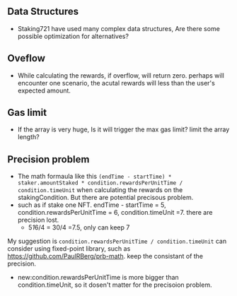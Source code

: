 ## Data Structures

- Staking721 have used many complex data structures, Are there some possible optimization for alternatives?

## Oveflow

- While calculating the rewards, if overflow, will return zero. perhaps will encounter one scenario, the acutal rewards will less than the user's expected amount.

## Gas limit

- If the array is very huge, Is it will trigger the max gas limit? limit the array length?

## Precision problem

- The math formaula like this `(endTime - startTime) * staker.amountStaked * condition.rewardsPerUnitTime / condition.timeUnit` when calculating the rewards on the stakingCondition. But there are potential precisous problem.
- such as if stake one NFT. endTime - startTime = 5, condition.rewardsPerUnitTime = 6, condition.timeUnit =7. there are precision lost.
  - 5*1*6/4 = 30/4 =7.5, only can keep 7

My suggestion is `condition.rewardsPerUnitTime / condition.timeUnit` can consider using fixed-point library, such as https://github.com/PaulRBerg/prb-math.
keep the consistant of the precision.

- new:condition.rewardsPerUnitTime is more bigger than condition.timeUnit, so it dosen't matter for the precisoion problem.
